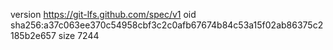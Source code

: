 version https://git-lfs.github.com/spec/v1
oid sha256:a37c063ee370c54958cbf3c2c0afb67674b84c53a15f02ab86375c2185b2e657
size 7244
